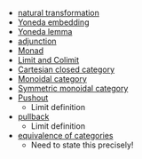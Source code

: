 - [natural transformation](../natural%20transformation.md)
- [Yoneda embedding](Yoneda%20embedding)
- [Yoneda lemma](../Yoneda%20lemma.md)
- [adjunction](adjunction.md)
- [Monad](Monad)
- [Limit and Colimit](Limit%20and%20Colimit)
- [Cartesian closed category](Cartesian%20closed%20category)
- [Monoidal category](../Monoidal%20category.md)
- [Symmetric monoidal category](../Symmetric%20monoidal%20category.md)
- [Pushout](Pushout)
	- Limit definition
- [pullback](../pullback.md)
	- Limit definition
- [equivalence of categories](../equivalence%20of%20categories.md)
	- Need to state this precisely!